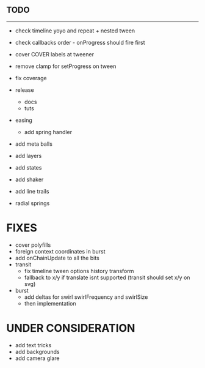 ## TODO
---

- check timeline yoyo and repeat + nested tween 
- check callbacks order - onProgress should fire first

- cover COVER labels at tweener
- remove clamp for setProgress on tween

- fix coverage
- release
  - docs
  - tuts

- easing
  - add spring handler
- add meta balls
- add layers
- add states
- add shaker
- add line trails
- radial springs

# FIXES
- cover polyfills
- foreign context coordinates in burst
- add onChainUpdate to all the bits
- transit
  - fix timeline tween options history transform
  - fallback to x/y if translate isnt supported (transit should set x/y on svg)
- burst
  - add deltas for swirl swirlFrequency and swirlSize
  - then implementation

# UNDER CONSIDERATION
- add text tricks
- add backgrounds
- add camera glare


